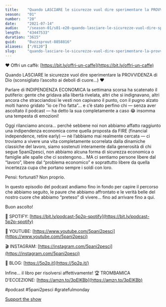```yaml
---
title:    "Quando LASCIARE le sicurezze vuol dire sperimentare la PROVVIDENZA di Dio (sconsigliato l’ascolto ai deboli di cuore...) ❤️"
season:   "01"
number:   "20"
date:     "2021-07-14"
audio:    "/season-01/s01-e20-quando-lasciare-le-sicurezze-vuol-dire-sperimentare-la-provvidenza-di-dio-sconsigliato-lascolto-ai-deboli-di-cuore.mp3"
length:   "43447533"
duration: "3615"
guid:     "Buzzsprout-8858816"
aliases:  ["/0120"]
slug:     "quando-lasciare-le-sicurezze-vuol-dire-sperimentare-la-provvidenza-di-dio-sconsigliato-lascolto-ai-deboli-di-cuore"
---
```

❤️ Offri un caffè: [https://bit.ly/offri-un-caffe](https://bit.ly/offri-un-caffe)

Quando LASCIARE le sicurezze vuol dire sperimentare la PROVVIDENZA di Dio (sconsigliato l’ascolto ai deboli di cuore...) ❤️

Parlare di INDIPENDENZA ECONOMICA la settimana scorsa ha scatenato il putiferio: gente che gridava alla libertà rivelata, altri che si indignavano, altri ancora che stracciandosi le vesti non capivano il punto, con il pugno alzato molti hanno gridato “io ce l’ho fatta”... e c’è stato perfino chi — senza aver ascoltato il podcast — ha detto la sua completamente a caso 😂 insomma una tempesta di emozioni!

Oggi rilanciamo ancora... perché sebbene noi non abbiamo affatto raggiunto una indipendenza economica come quella proposta da FIRE (financial independence, retire early) — nè l’abbiamo mai realmente cercata — ci troviamo a vivere una vita completamente scorrelata dalla dinamiche classiche del lavoro, siamo sostenuti interamente dalla generosità di chi segue 5pani2pesci, non abbiamo alcuna forma di sicurezza economica o famiglie alle spalle che ci sostengono... MA ci sentiamo persone libere dal “lavoro”, libere dal “problema economico” e soprattutto libere da quella incertezza cupa che portano sempre i soldi con loro.

Pensi: fortunati? Non proprio.

In questo episodio del podcast andiamo fino in fondo per capire il percorso che abbiamo seguito, le paure che abbiamo affrontato e le verità belle del nostro cuore che abbiamo “preteso” di vivere... fino ad arrivare fino a qui.

Buon ascolto!

👾 SPOTIFY: [https://bit.ly/podcast-5p2p-spotify](https://bit.ly/podcast-5p2p-spotify)

🔴 YOUTUBE: [https://www.youtube.com/5pani2pesci](https://www.youtube.com/5pani2pesci)

🎬 INSTAGRAM: [https://instagram.com/5pani2pesci](https://instagram.com/5pani2pesci)

🦄 BLOG: [https://5p2p.it](https://5p2p.it/)

Infine... il libro per risolversi affettivamente! 🏆 TROMBAMICA D’ECCEZIONE: [https://amzn.to/3pElKBb](https://amzn.to/3pElKBb)

#podcast #5pani2pesci #gratefulmonday

[Support the show](https://bit.ly/offri-un-caffe)
                